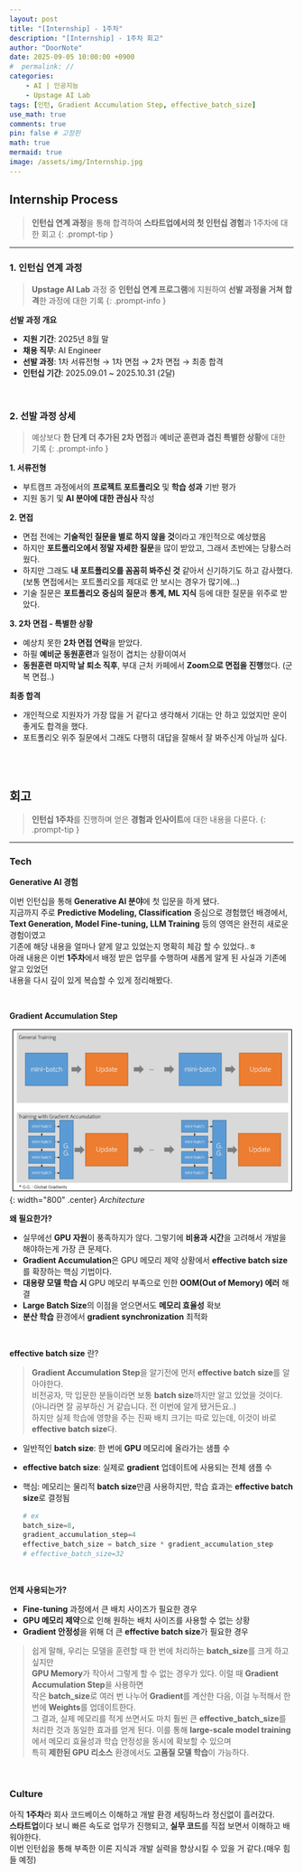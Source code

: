 ```yaml
---
layout: post
title: "[Internship] - 1주차"
description: "[Internship] - 1주차 회고"
author: "DoorNote"
date: 2025-09-05 10:00:00 +0900
#  permalink: //
categories:
    - AI | 인공지능
    - Upstage AI Lab
tags: [인턴, Gradient Accumulation Step, effective_batch_size]
use_math: true
comments: true
pin: false # 고정핀
math: true
mermaid: true
image: /assets/img/Internship.jpg
---
```


## Internship Process

> **인턴십 연계 과정**을 통해 합격하여 **스타트업에서의 첫 인턴십 경험**과 1주차에 대한 회고
{: .prompt-tip }

---

### 1. 인턴십 연계 과정

> **Upstage AI Lab** 과정 중 **인턴십 연계 프로그램**에 지원하여 **선발 과정을 거쳐 합격**한 과정에 대한 기록
{: .prompt-info }

**선발 과정 개요**

- **지원 기간**: 2025년 8월 말
- **채용 직무**: AI Engineer
- **선발 과정**: 1차 서류전형 → 1차 면접 → 2차 면접 → 최종 합격
- **인턴십 기간**: 2025.09.01 ~ 2025.10.31 (2달)

<br>

### 2. 선발 과정 상세

> 예상보다 **한 단계 더 추가된 2차 면접**과 **예비군 훈련과 겹친 특별한 상황**에 대한 기록
{: .prompt-info }

**1. 서류전형**
- 부트캠프 과정에서의 **프로젝트 포트폴리오** 및 **학습 성과** 기반 평가
- 지원 동기 및 **AI 분야에 대한 관심사** 작성

**2. 면접**
- 면접 전에는 **기술적인 질문을 별로 하지 않을 것**이라고 개인적으로 예상했음
- 하지만 **포트폴리오에서 정말 자세한 질문**을 많이 받았고, 그래서 초반에는 당황스러웠다.
- 하지만 그래도 **내 포트폴리오를 꼼꼼히 봐주신 것** 같아서 신기하기도 하고 감사했다.  
  (보통 면접에서는 포트폴리오를 제대로 안 보시는 경우가 많기에...)
- 기술 질문은 **포트폴리오 중심의 질문**과 **통계, ML 지식** 등에 대한 질문을 위주로 받았다.

**3. 2차 면접 - 특별한 상황**
- 예상치 못한 **2차 면접 연락**을 받았다.
- 하필 **예비군 동원훈련**과 일정이 겹치는 상황이여서
- **동원훈련 마지막 날 퇴소 직후**, 부대 근처 카페에서 **Zoom으로 면접을 진행**했다. (군복 면접..)

**최종 합격**
- 개인적으로 지원자가 가장 많을 거 같다고 생각해서 기대는 안 하고 있었지만 운이 좋게도 합격을 했다.
- 포트폴리오 위주 질문에서 그래도 다행히 대답을 잘해서 잘 봐주신게 아닐까 싶다.

<br>
<br>

## 회고

> **인턴십 1주차**를 진행하며 얻은 **경험과 인사이트**에 대한 내용을 다룬다.
{: .prompt-tip }

---

### Tech

**Generative AI 경험**

이번 인턴십을 통해 **Generative AI 분야**에 첫 입문을 하게 됐다.  
지금까지 주로 **Predictive Modeling, Classification** 중심으로 경험했던 배경에서,  
**Text Generation, Model Fine-tuning, LLM Training** 등의 영역은 완전히 새로운 경험이였고  
기존에 해당 내용을 얼마나 얕게 알고 있었는지 명확히 체감 할 수 있었다..ㅎ  
아래 내용은 이번 **1주차**에서 배정 받은 업무를 수행하며 새롭게 알게 된 사실과 기존에 알고 있었던  
내용을 다시 깊이 있게 복습할 수 있게 정리해봤다.  

<br>

**Gradient Accumulation Step**

![gradient_accumulation_step](/assets/img/gradient_accumulation_step.png){: width="800" .center}
_Architecture_

**왜 필요한가?**
- 실무에선 **GPU 자원**이 풍족하지가 않다. 그렇기에 **비용과 시간**을 고려해서 개발을 해야하는게 가장 큰 문제다.
- **Gradient Accumulation**은 GPU 메모리 제약 상황에서 **effective batch size**를 확장하는 핵심 기법이다.
- **대용량 모델 학습 시** GPU 메모리 부족으로 인한 **OOM(Out of Memory) 에러** 해결
- **Large Batch Size**의 이점을 얻으면서도 **메모리 효율성** 확보
- **분산 학습** 환경에서 **gradient synchronization** 최적화

<br>

**effective batch size** 란?
> **Gradient Accumulation Step**을 알기전에 먼저 **effective batch size**를 알아야한다.  
> 비전공자, 막 입문한 분들이라면 보통 **batch size**까지만 알고 있었을 것이다.  
> (아니라면 잘 공부하신 거 같습니다. 전 이번에 알게 됐거든요..)  
> 하지만 실제 학습에 영향을 주는 진짜 배치 크기는 따로 있는데, 이것이 바로 **effective batch size**다.

- 일반적인 **batch size**: 한 번에 **GPU** 메모리에 올라가는 샘플 수
- **effective batch size**: 실제로 **gradient** 업데이트에 사용되는 전체 샘플 수
- 핵심: 메모리는 물리적 **batch size**만큼 사용하지만, 학습 효과는 **effective batch size**로 결정됨

  ```python
  # ex 
  batch_size=8, 
  gradient_accumulation_step=4
  effective_batch_size = batch_size * gradient_accumulation_step
  # effective_batch_size=32
  ```

<br>

**언제 사용되는가?**
- **Fine-tuning** 과정에서 큰 배치 사이즈가 필요한 경우
- **GPU 메모리 제약**으로 인해 원하는 배치 사이즈를 사용할 수 없는 상황
- **Gradient 안정성**을 위해 더 큰 **effective batch size**가 필요한 경우

> 쉽게 말해, 우리는 모델을 훈련할 때 한 번에 처리하는 **batch_size**를 크게 하고 싶지만  
> **GPU Memory**가 작아서 그렇게 할 수 없는 경우가 있다. 이럴 때 **Gradient Accumulation Step**을 사용하면  
> 작은 **batch_size**로 여러 번 나누어 **Gradient**를 계산한 다음, 이걸 누적해서 한 번에 **Weights**를 업데이트한다.  
> 그 결과, 실제 메모리를 적게 쓰면서도 마치 훨씬 큰 **effective_batch_size**를 처리한 것과 동일한 효과를 얻게 된다.
> 이를 통해 **large-scale model training**에서 메모리 효율성과 학습 안정성을 동시에 확보할 수 있으며  
> 특히 **제한된 GPU 리소스** 환경에서도 **고품질 모델 학습**이 가능하다.

<br>

### Culture

아직 **1주차**라 회사 코드베이스 이해하고 개발 환경 세팅하느라 정신없이 흘러갔다.  
**스타트업**이다 보니 빠른 속도로 업무가 진행되고, **실무 코드**를 직접 보면서 이해하고 배워야한다.  
이번 인턴쉽을 통해 부족한 이론 지식과 개발 실력을 향상시킬 수 있을 거 같다.(매우 힘들 예정)
